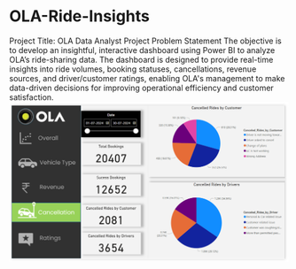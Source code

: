 # OLA-Ride-Insights
Project Title: OLA Data Analyst Project
Problem Statement
The objective is to develop an insightful, interactive dashboard using Power BI to analyze OLA’s ride-sharing data. The dashboard is designed to provide real-time insights into ride volumes, booking statuses, cancellations, revenue sources, and driver/customer ratings, enabling OLA's management to make data-driven decisions for improving operational efficiency and customer satisfaction.
![Alt Text](https://github.com/rahul-nagaura/OLA-Ride-Insights/blob/main/Images/Cancellation.png)
